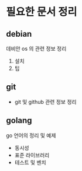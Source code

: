 # 필요한 문서 정리
## debian 
데비안 os 의 관련 정보 정리
1. 설치
2. 팁

## git
- git 및 github 관련 정보 정리

## golang 
go 언어의 정리 및 예제
- 동시성
- 표준 라이브러리
- 테스트 및 벤치



